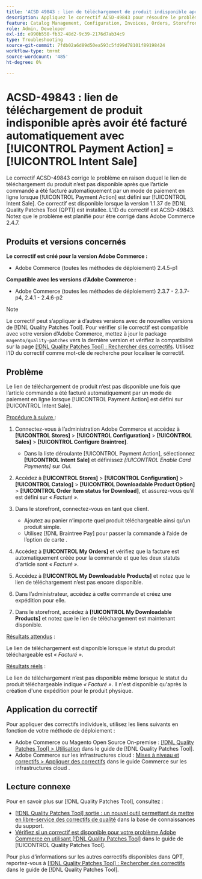 ```yaml
---
title: 'ACSD 49843 : lien de téléchargement de produit indisponible après avoir été facturé automatiquement avec [!UICONTROL Payment Action] = [!UICONTROL Intent Sale]'
description: Appliquez le correctif ACSD-49843 pour résoudre le problème d'Adobe Commerce où le lien de téléchargement de produit n'est pas disponible après que l'article commandé a été facturé automatiquement par un mode de paiement en ligne lorsque [!UICONTROL Payment Action] est défini sur [!UICONTROL Intent Sale].
feature: Catalog Management, Configuration, Invoices, Orders, Storefront
role: Admin, Developer
exl-id: e990b550-fb32-48d2-9c39-2176d7ab34c9
type: Troubleshooting
source-git-commit: 7fdb02a6d89d50ea593c5fd99d78101f89198424
workflow-type: tm+mt
source-wordcount: '485'
ht-degree: 0%

---
```


# ACSD-49843 : lien de téléchargement de produit indisponible après avoir été facturé automatiquement avec [!UICONTROL Payment Action] = [!UICONTROL Intent Sale]

Le correctif ACSD-49843 corrige le problème en raison duquel le lien de téléchargement du produit n’est pas disponible après que l’article commandé a été facturé automatiquement par un mode de paiement en ligne lorsque [!UICONTROL Payment Action] est défini sur [!UICONTROL Intent Sale]. Ce correctif est disponible lorsque la version 1.1.37 de [!DNL Quality Patches Tool (QPT)] est installée. L’ID du correctif est ACSD-49843. Notez que le problème est planifié pour être corrigé dans Adobe Commerce 2.4.7.

## Produits et versions concernés

**Le correctif est créé pour la version Adobe Commerce :**

* Adobe Commerce (toutes les méthodes de déploiement) 2.4.5-p1

**Compatible avec les versions d’Adobe Commerce :**

* Adobe Commerce (toutes les méthodes de déploiement) 2.3.7 - 2.3.7-p4, 2.4.1 - 2.4.6-p2

>[!NOTE]
>
>Le correctif peut s’appliquer à d’autres versions avec de nouvelles versions de [!DNL Quality Patches Tool]. Pour vérifier si le correctif est compatible avec votre version d’Adobe Commerce, mettez à jour le package `magento/quality-patches` vers la dernière version et vérifiez la compatibilité sur la page [[!DNL Quality Patches Tool] : Rechercher des correctifs](https://experienceleague.adobe.com/tools/commerce-quality-patches/index.html?lang=fr). Utilisez l’ID du correctif comme mot-clé de recherche pour localiser le correctif.

## Problème

Le lien de téléchargement de produit n’est pas disponible une fois que l’article commandé a été facturé automatiquement par un mode de paiement en ligne lorsque [!UICONTROL Payment Action] est défini sur [!UICONTROL Intent Sale].

<u>Procédure à suivre </u> :

1. Connectez-vous à l’administration Adobe Commerce et accédez à **[!UICONTROL Stores]** > **[!UICONTROL Configuration]** > **[!UICONTROL Sales]** > **[!UICONTROL Configure Braintree]**.

   * Dans la liste déroulante [!UICONTROL Payment Action], sélectionnez **[!UICONTROL Intent Sale]** et définissez *[!UICONTROL Enable Card Payments]* sur *Oui*.

1. Accédez à **[!UICONTROL Stores]** > **[!UICONTROL Configuration]** > **[!UICONTROL Catalog]** > **[!UICONTROL Downloadable Product Option]** > **[!UICONTROL Order Item status for Download]**, et assurez-vous qu’il est défini sur *« Facturé »*.
1. Dans le storefront, connectez-vous en tant que client.

   * Ajoutez au panier n’importe quel produit téléchargeable ainsi qu’un produit simple.
   * Utilisez [!DNL Braintree Pay] pour passer la commande à l’aide de l’option de carte .

1. Accédez à **[!UICONTROL My Orders]** et vérifiez que la facture est automatiquement créée pour la commande et que les deux statuts d&#39;article sont *« Facturé »*.
1. Accédez à **[!UICONTROL My Downloadable Products]** et notez que le lien de téléchargement n’est pas encore disponible.
1. Dans l’administrateur, accédez à cette commande et créez une expédition pour elle.
1. Dans le storefront, accédez à **[!UICONTROL My Downloadable Products]** et notez que le lien de téléchargement est maintenant disponible.

<u>Résultats attendus</u> :

Le lien de téléchargement est disponible lorsque le statut du produit téléchargeable est *« Facturé »*.

<u>Résultats réels</u> :

Le lien de téléchargement n’est pas disponible même lorsque le statut du produit téléchargeable indique *« Facturé »*. Il n&#39;est disponible qu&#39;après la création d&#39;une expédition pour le produit physique.

## Application du correctif

Pour appliquer des correctifs individuels, utilisez les liens suivants en fonction de votre méthode de déploiement :

* Adobe Commerce ou Magento Open Source On-premise : [[!DNL Quality Patches Tool] > Utilisation](/help/tools/quality-patches-tool/usage.md) dans le guide de [!DNL Quality Patches Tool].
* Adobe Commerce sur les infrastructures cloud : [Mises à niveau et correctifs > Appliquer des correctifs](https://experienceleague.adobe.com/docs/commerce-cloud-service/user-guide/develop/upgrade/apply-patches.html?lang=fr) dans le guide Commerce sur les infrastructures cloud .

## Lecture connexe

Pour en savoir plus sur [!DNL Quality Patches Tool], consultez :

* [[!DNL Quality Patches Tool] sortie : un nouvel outil permettant de mettre en libre-service des correctifs de qualité](https://experienceleague.adobe.com/fr/docs/commerce-operations/tools/quality-patches-tool/quality-patches-tool-to-self-serve-quality-patches) dans la base de connaissances du support.
* [Vérifiez si un correctif est disponible pour votre problème Adobe Commerce en utilisant [!DNL Quality Patches Tool]](/help/tools/quality-patches-tool/patches-available-in-qpt/check-patch-for-magento-issue-with-magento-quality-patches.md) dans le guide de [!UICONTROL Quality Patches Tool].


Pour plus d’informations sur les autres correctifs disponibles dans QPT, reportez-vous à [[!DNL Quality Patches Tool] : Rechercher des correctifs](https://experienceleague.adobe.com/tools/commerce-quality-patches/index.html?lang=fr) dans le guide de [!DNL Quality Patches Tool].
